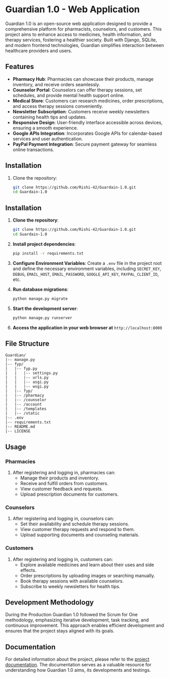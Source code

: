 # Guardian 1.0 - Web Application

Guardian 1.0 is an open-source web application designed to provide a comprehensive platform for pharmacists, counselors, and customers. This project aims to enhance access to medicines, health information, and therapy services, fostering a healthier society. Built with Django, SQLite, and modern frontend technologies, Guardian simplifies interaction between healthcare providers and users.

## Features

- **Pharmacy Hub**: Pharmacies can showcase their products, manage inventory, and receive orders seamlessly.
- **Counselor Portal**: Counselors can offer therapy sessions, set schedules, and provide mental health support online.
- **Medical Store**: Customers can research medicines, order prescriptions, and access therapy sessions conveniently.
- **Newsletter Subscription**: Customers receive weekly newsletters containing health tips and updates.
- **Responsive Design**: User-friendly interface accessible across devices, ensuring a smooth experience.
- **Google APIs Integration**: Incorporates Google APIs for calendar-based services and user authentication.
- **PayPal Payment Integration**: Secure payment gateway for seamless online transactions.

## Installation

1. Clone the repository:
   ```bash
   git clone https://github.com/Rishi-42/Guardain-1.0.git
   cd Guardain-1.0


## Installation

1. **Clone the repository**:

    ```bash
    git clone https://github.com/Rishi-42/Guardain-1.0.git
    cd Guardain-1.0
    ```

2. **Install project dependencies**:

    ```bash
    pip install -r requirements.txt
    ```

3. **Configure Environment Variables**: Create a `.env` file in the project root and define the necessary environment variables, including `SECRET_KEY`, `DEBUG`, `EMAIL_HOST`, `EMAIL_PASSWORD`, `GOOGLE_API_KEY`, `PAYPAL_CLIENT_ID`, etc.

4. **Run database migrations**:

    ```bash
    python manage.py migrate
    ```

5. **Start the development server**:

    ```bash
    python manage.py runserver
    ```

6. **Access the application in your web browser at** `http://localhost:8000`

## File Structure
```
Guardian/
|-- manage.py
|-- fyp/
|   |-- fyp.py
|   |   |-- settings.py
|   |   |-- urls.py
|   |   |-- asgi.py
|   |   |-- wsgi.py
|   |-- fyp/
|   |-- /pharmacy
|   |-- /counselor
|   |-- /account
|   |-- /templates
|   |-- /static
|-- .env
|-- requirements.txt
|-- README.md
|-- LICENSE
```

## Usage

### Pharmacies

1. After registering and logging in, pharmacies can:
   - Manage their products and inventory.
   - Receive and fulfill orders from customers.
   - View customer feedback and requests.
   - Upload prescription documents for customers.

### Counselors

1. After registering and logging in, counselors can:
   - Set their availability and schedule therapy sessions.
   - View customer therapy requests and respond to them.
   - Upload supporting documents and counseling materials.

### Customers

1. After registering and logging in, customers can:
   - Explore available medicines and learn about their uses and side effects.
   - Order prescriptions by uploading images or searching manually.
   - Book therapy sessions with available counselors.
   - Subscribe to weekly newsletters for health tips.



## Development Methodology

During the Production Guardian 1.0 followed the Scrum for One methodology, emphasizing iterative development, task tracking, and continuous improvement. This approach enables efficient development and ensures that the project stays aligned with its goals.

## Documentation

For detailed information about the project, please refer to the [project documentation](https://github.com/Rishi-42/Guardain-1.0/report). The documentation serves as a valuable resource for understanding how Guardian 1.0 aims, its developments and testings.

